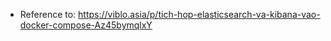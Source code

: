 * Reference to: https://viblo.asia/p/tich-hop-elasticsearch-va-kibana-vao-docker-compose-Az45bymqlxY
